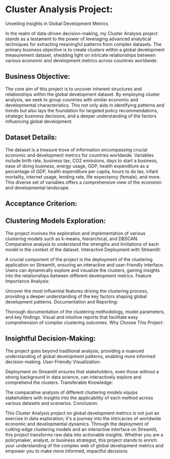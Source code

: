 # Cluster Analysis Project: 
Unveiling Insights in Global Development Metrics

In the realm of data-driven decision-making, my Cluster Analysis project stands as a testament to the power of leveraging advanced analytical techniques for extracting meaningful patterns from complex datasets. The primary business objective is to create clusters within a global development measurement dataset, shedding light on intricate relationships between various economic and development metrics across countries worldwide.

## Business Objective:

The core aim of this project is to uncover inherent structures and relationships within the global development dataset. By employing cluster analysis, we seek to group countries with similar economic and developmental characteristics. This not only aids in identifying patterns and trends but also lays the foundation for targeted policy recommendations, strategic business decisions, and a deeper understanding of the factors influencing global development.

## Dataset Details:

The dataset is a treasure trove of information encompassing crucial economic and development metrics for countries worldwide. Variables include birth rate, business tax, CO2 emissions, days to start a business, ease of doing business, energy usage, GDP, health expenditure as a percentage of GDP, health expenditure per capita, hours to do tax, infant mortality, internet usage, lending rate, life expectancy (female), and more. This diverse set of variables offers a comprehensive view of the economic and developmental landscape.

## Acceptance Criterion:

## Clustering Models Exploration:

The project involves the exploration and implementation of various clustering models such as k-means, hierarchical, and DBSCAN.
Comparative analysis to understand the strengths and limitations of each model in the context of the dataset.
Interactive Deployment with Streamlit:

A crucial component of the project is the deployment of the clustering application on Streamlit, ensuring an interactive and user-friendly interface.
Users can dynamically explore and visualize the clusters, gaining insights into the relationships between different development metrics.
Feature Importance Analysis:

Uncover the most influential features driving the clustering process, providing a deeper understanding of the key factors shaping global development patterns.
Documentation and Reporting:

Thorough documentation of the clustering methodology, model parameters, and key findings.
Visual and intuitive reports that facilitate easy comprehension of complex clustering outcomes.
Why Choose This Project:

## Insightful Decision-Making:

The project goes beyond traditional analysis, providing a nuanced understanding of global development patterns, enabling more informed decision-making.
User-Friendly Visualization:

Deployment on Streamlit ensures that stakeholders, even those without a strong background in data science, can interactively explore and comprehend the clusters.
Transferable Knowledge:

The comparative analysis of different clustering models equips stakeholders with insights into the applicability of each method across various datasets and scenarios.
Conclusion:

This Cluster Analysis project on global development metrics is not just an exercise in data exploration; it's a journey into the intricacies of worldwide economic and developmental dynamics. Through the deployment of cutting-edge clustering models and an interactive interface on Streamlit, this project transforms raw data into actionable insights. Whether you are a policymaker, analyst, or business strategist, this project stands to enrich your understanding of the complex web of global development metrics and empower you to make more informed, impactful decisions.
